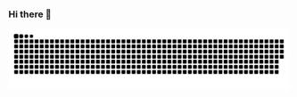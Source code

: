 ### Hi there 👋

<!--
**gh0stdotexe/gh0stdotexe** is a ✨ _special_ ✨ repository because its `README.md` (this file) appears on your GitHub profile.

Here are some ideas to get you started:

- 🔭 I’m currently working on ...
- 🌱 I’m currently learning ...
- 👯 I’m looking to collaborate on ...
- 🤔 I’m looking for help with ...
- 💬 Ask me about ...
- 📫 How to reach me: ...
- 😄 Pronouns: ...
- ⚡ Fun fact: ...
-->

<picture>
  <source media="(prefers-color-scheme: dark)" srcset="https://raw.githubusercontent.com/gh0stdotexe/gh0stdotexe/output/github-contribution-grid-snake-dark.svg">
  <source media="(prefers-color-scheme: light)" srcset="https://raw.githubusercontent.com/gh0stdotexe/gh0stdotexe/output/github-contribution-grid-snake.svg">
  <img alt="github contribution grid snake animation" src="https://raw.githubusercontent.com/gh0stdotexe/gh0stdotexe/output/github-contribution-grid-snake.svg">
</picture>
